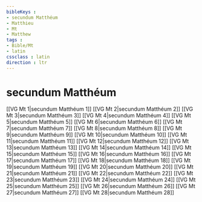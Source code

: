 ```yaml
---
bibleKeys : 
- secundum Matthéum
- Matthieu
- Mt
- Matthew
tags : 
- Bible/Mt
- latin
cssclass : latin
direction : ltr
---
```


# secundum Matthéum

[[VG Mt 1|secundum Matthéum 1]]
[[VG Mt 2|secundum Matthéum 2]]
[[VG Mt 3|secundum Matthéum 3]]
[[VG Mt 4|secundum Matthéum 4]]
[[VG Mt 5|secundum Matthéum 5]]
[[VG Mt 6|secundum Matthéum 6]]
[[VG Mt 7|secundum Matthéum 7]]
[[VG Mt 8|secundum Matthéum 8]]
[[VG Mt 9|secundum Matthéum 9]]
[[VG Mt 10|secundum Matthéum 10]]
[[VG Mt 11|secundum Matthéum 11]]
[[VG Mt 12|secundum Matthéum 12]]
[[VG Mt 13|secundum Matthéum 13]]
[[VG Mt 14|secundum Matthéum 14]]
[[VG Mt 15|secundum Matthéum 15]]
[[VG Mt 16|secundum Matthéum 16]]
[[VG Mt 17|secundum Matthéum 17]]
[[VG Mt 18|secundum Matthéum 18]]
[[VG Mt 19|secundum Matthéum 19]]
[[VG Mt 20|secundum Matthéum 20]]
[[VG Mt 21|secundum Matthéum 21]]
[[VG Mt 22|secundum Matthéum 22]]
[[VG Mt 23|secundum Matthéum 23]]
[[VG Mt 24|secundum Matthéum 24]]
[[VG Mt 25|secundum Matthéum 25]]
[[VG Mt 26|secundum Matthéum 26]]
[[VG Mt 27|secundum Matthéum 27]]
[[VG Mt 28|secundum Matthéum 28]]
